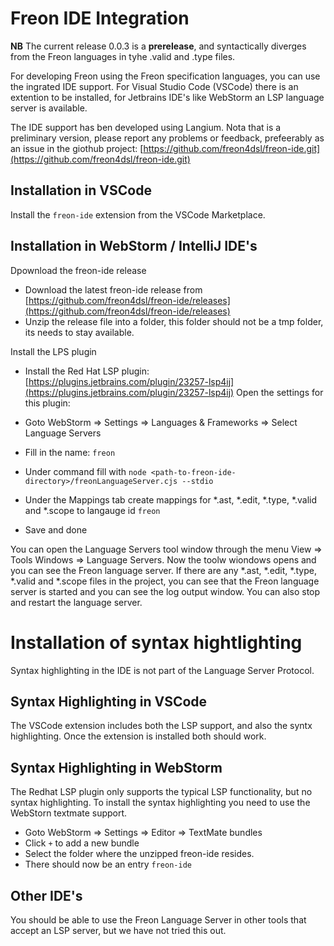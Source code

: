 # Freon IDE Integration

**NB** The current release 0.0.3 is a **prerelease**, and syntactically diverges from the Freon languages in tyhe .valid and .type files.

For developing Freon using the Freon specification languages, you can use the ingrated IDE
support. For Visual Studio Code (VSCode) there is an extention to be installed, for Jetbrains
IDE's like WebStorm an LSP language server is available.

The IDE support has ben developed using Langium.
Nota that is a preliminary version, please report any problems or feedback,
prefeerably as an issue in the giothub project: [https://github.com/freon4dsl/freon-ide.git](https://github.com/freon4dsl/freon-ide.git)

## Installation in VSCode
Install the `freon-ide` extension from the VSCode Marketplace.

## Installation in WebStorm / IntelliJ IDE's

Dpownload the freon-ide release

- Download the latest freon-ide release from [https://github.com/freon4dsl/freon-ide/releases](https://github.com/freon4dsl/freon-ide/releases)
- Unzip the release file into a folder, this folder should not be a tmp folder, its needs to stay available.

Install the LPS plugin

- Install the Red Hat LSP plugin: [https://plugins.jetbrains.com/plugin/23257-lsp4ij](https://plugins.jetbrains.com/plugin/23257-lsp4ij)
  Open the settings for this plugin:

- Goto WebStorm => Settings => Languages & Frameworks => Select Language Servers

- Fill in the name: `freon`

- Under command fill with `node <path-to-freon-ide-directory>/freonLanguageServer.cjs --stdio`

- Under the Mappings tab create mappings for *.ast, *.edit, *.type, *.valid and *.scope to langauge id `freon`

- Save and done

You can open the Language Servers tool window through the menu View => Tools Windows => Language Servers.
Now the toolw wiondows opens and you can see the Freon language server.
If there are any *.ast, *.edit, *.type, *.valid and *.scope files in the project, you can see that the
Freon language server is started and you can see the log output window.
You can also stop and restart the language server.

# Installation of syntax hightlighting
Syntax highlighting in the IDE is not part of the Language Server Protocol.

## Syntax Highlighting in VSCode
The VSCode extension includes both the LSP support, and also the syntx highlighting.
Once the extension is installed both should work.

## Syntax Highlighting in WebStorm
The Redhat LSP plugin only supports the typical LSP functionality, but no syntax highlighting.
To install the syntax highlighting you need to use the WebStorn textmate support.

- Goto WebStorm => Settings => Editor => TextMate bundles
- Click `+` to add a new bundle
- Select the folder where the unzipped freon-ide resides. 
- There should now be an entry `freon-ide`

## Other IDE's
You should be able to use the Freon Language Server in other tools that accept an LSP server,
but we have not tried this out. 